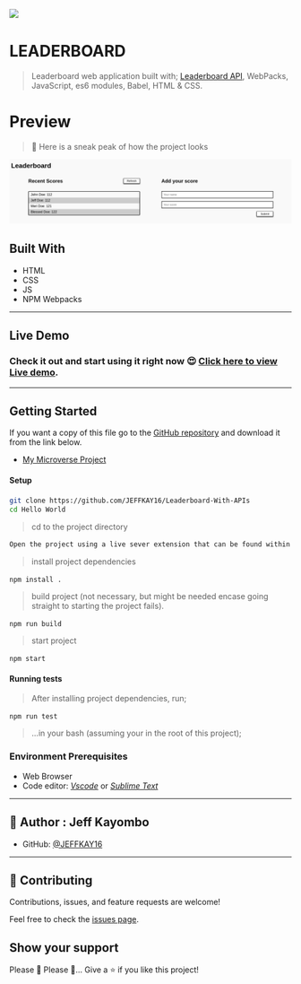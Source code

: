 ![](https://img.shields.io/badge/Microverse-blueviolet)

# LEADERBOARD

> Leaderboard web application built with; [Leaderboard API](https://www.notion.so/Leaderboard-API-service-24c0c3c116974ac49488d4eb0267ade3), WebPacks, JavaScript, es6 modules, Babel, HTML & CSS.

# Preview 
 > 👀 Here is a sneak peak of how the project looks

![Leaderboard Preview](./leaderboard.png)
## Built With

- HTML
- CSS
- JS
- NPM Webpacks

<hr>

## Live Demo
### Check it out and start using it right now 😍 [Click here to view Live demo](https://zealous-wing-f27d31.netlify.app/).

<hr>

## Getting Started
If you want a copy of this file go to the [GitHub repository](https://github.com/JEFFKAY16/Leaderboard-With-APIs) and download it from the link below.
- [My Microverse Project](https://github.com/JEFFKAY16/Leaderboard-With-APIs)

#### Setup
```bash
git clone https://github.com/JEFFKAY16/Leaderboard-With-APIs
cd Hello World
```
>  cd to the project directory
```bash
Open the project using a live sever extension that can be found within your code editor extensions library.
```
> install project dependencies

  ```npm install .```

> build project (not necessary, but might be needed encase going straight to starting the project fails).

  ```npm run build```

> start project

  ```npm start```

  #### Running tests
 > After installing project dependencies, run;

 ```npm run test``` 

 > ...in your bash (assuming your in the root of this project);
### Environment Prerequisites
- Web Browser
- Code editor: _[Vscode](https://code.visualstudio.com/)_ or _[Sublime Text](https://www.sublimetext.com/)_

<hr>

## 👤 Author : Jeff Kayombo

- GitHub: [@JEFFKAY16](https://github.com/JEFFKAY16)

<hr>


## 🤝 Contributing

Contributions, issues, and feature requests are welcome!

Feel free to check the [issues page](../../issues/).

## Show your support

Please 🙏 Please 🙏... Give a ⭐️ if you like this project!


































